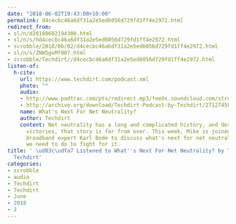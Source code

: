```yaml
---
date: "2018-06-02T19:43:00+10:00"
permalink: d4cecbc46a6df31a2e5ed6056d729fd1ff4e2972.html
redirect_from:
- sl/n/d20180602194300.html
- sl/n/s/hd4cecbc46a6df31a2e5ed6056d729fd1ff4e2972.html
- scrobble/2018/06/02/d4cecbc46a6df31a2e5ed6056d729fd1ff4e2972.html
- sl/n/s/ZNW5gxMf007.html
- scrobble/Techdirt//d4cecbc46a6df31a2e5ed6056d729fd1ff4e2972.html
listen-of:
  h-cite:
    url: https://www.techdirt.com/podcast.xml
    photo: ""
    audio:
    - http://www.podtrac.com/pts/redirect.mp3/feeds.soundcloud.com/stream/271274589-techdirt-whats-next-for-net-neutrality.mp3
    - http://archive.org/download/Techdirt-Podcast-by-Techdirt/271274589-techdirt-whats-next-for-net-neutrality.mp3
    name: What's Next For Net Neutrality?
    author: Techdirt
    content: Net neutrality has a long and complicated history, and despite some recent
      victories, that story is far from over. This week, Mike is joined by resident
      broadband expert Karl Bode to discuss what's next for net neutrality, and what
      we need to do to fight for it.
title: ' \ud83c\udfa7 Listened to What''s Next For Net Neutrality? by Techdirt From
  Techdirt'
categories:
- scrobble
- audio
- Techdirt
- Techdirt
- June
- 2018
- 2
---
```

